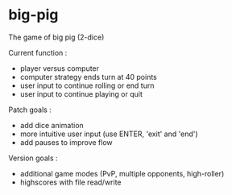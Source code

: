 # big-pig
The game of big pig (2-dice)

Current function :
  - player versus computer
  - computer strategy ends turn at 40 points
  - user input to continue rolling or end turn
  - user input to continue playing or quit

Patch goals :
  - add dice animation
  - more intuitive user input (use ENTER, 'exit' and 'end')
  - add pauses to improve flow

Version goals :
  - additional game modes (PvP, multiple opponents, high-roller)
  - highscores with file read/write
